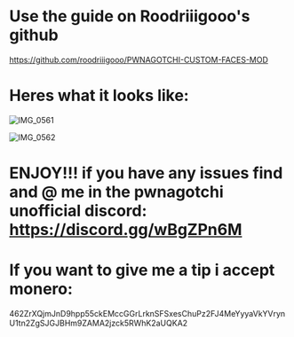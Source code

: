# Use the guide on Roodriiigooo's github 

https://github.com/roodriiigooo/PWNAGOTCHI-CUSTOM-FACES-MOD

# Heres what it looks like:

![IMG_0561](https://github.com/user-attachments/assets/626dc2ef-aab3-4930-90fa-5f4314f30221)

![IMG_0562](https://github.com/user-attachments/assets/7ff1d5bb-1d0c-4f0e-b0d2-a4490295a761)


# ENJOY!!! if you have any issues find and @ me in the pwnagotchi unofficial discord: https://discord.gg/wBgZPn6M

# If you want to give me a tip i accept monero:

462ZrXQjmJnD9hpp55ckEMccGGrLrknSFSxesChuPz2FJ4MeYyyaVkYVrynU1tn2ZgSJGJBHm9ZAMA2jzck5RWhK2aUQKA2
